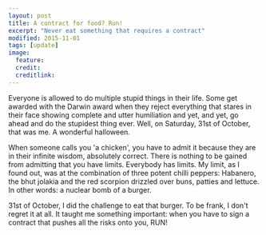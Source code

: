 ```yaml
---
layout: post
title: A contract for food? Run!
excerpt: "Never eat something that requires a contract"
modified: 2015-11-01
tags: [update]
image:
  feature: 
  credit: 
  creditlink: 
---
```


Everyone is allowed to do multiple stupid things in their life. Some get awarded with the Darwin award when they reject everything that stares in their face showing complete and utter humiliation and yet, and yet, go ahead and do the stupidest thing ever. Well, on Saturday, 31st of October, that was me. A wonderful halloween. 

When someone calls you 'a chicken', you have to admit it because they are in their infinite wisdom, absolutely correct. There is nothing to be gained from admitting that you have limits. Everybody has limits. My limit, as I found out, was at the combination of three potent chilli peppers: Habanero, the bhut jolakia and the red scorpion drizzled over buns, patties and lettuce. In other words: a nuclear bomb of a burger.

31st of October, I did the challenge to eat that burger. To be frank, I don't regret it at all. It taught me something important: when you have to sign a contract that pushes all the risks onto you, RUN!